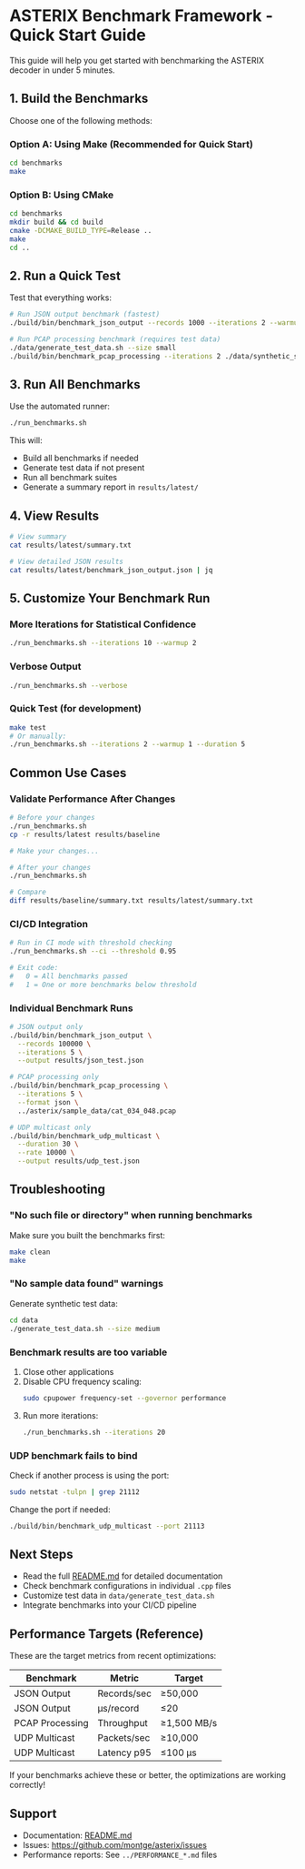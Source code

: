 # ASTERIX Benchmark Framework - Quick Start Guide

This guide will help you get started with benchmarking the ASTERIX decoder in under 5 minutes.

## 1. Build the Benchmarks

Choose one of the following methods:

### Option A: Using Make (Recommended for Quick Start)

```bash
cd benchmarks
make
```

### Option B: Using CMake

```bash
cd benchmarks
mkdir build && cd build
cmake -DCMAKE_BUILD_TYPE=Release ..
make
cd ..
```

## 2. Run a Quick Test

Test that everything works:

```bash
# Run JSON output benchmark (fastest)
./build/bin/benchmark_json_output --records 1000 --iterations 2 --warmup 1

# Run PCAP processing benchmark (requires test data)
./data/generate_test_data.sh --size small
./build/bin/benchmark_pcap_processing --iterations 2 ./data/synthetic_small.raw
```

## 3. Run All Benchmarks

Use the automated runner:

```bash
./run_benchmarks.sh
```

This will:
- Build all benchmarks if needed
- Generate test data if not present
- Run all benchmark suites
- Generate a summary report in `results/latest/`

## 4. View Results

```bash
# View summary
cat results/latest/summary.txt

# View detailed JSON results
cat results/latest/benchmark_json_output.json | jq
```

## 5. Customize Your Benchmark Run

### More Iterations for Statistical Confidence

```bash
./run_benchmarks.sh --iterations 10 --warmup 2
```

### Verbose Output

```bash
./run_benchmarks.sh --verbose
```

### Quick Test (for development)

```bash
make test
# Or manually:
./run_benchmarks.sh --iterations 2 --warmup 1 --duration 5
```

## Common Use Cases

### Validate Performance After Changes

```bash
# Before your changes
./run_benchmarks.sh
cp -r results/latest results/baseline

# Make your changes...

# After your changes
./run_benchmarks.sh

# Compare
diff results/baseline/summary.txt results/latest/summary.txt
```

### CI/CD Integration

```bash
# Run in CI mode with threshold checking
./run_benchmarks.sh --ci --threshold 0.95

# Exit code:
#   0 = All benchmarks passed
#   1 = One or more benchmarks below threshold
```

### Individual Benchmark Runs

```bash
# JSON output only
./build/bin/benchmark_json_output \
  --records 100000 \
  --iterations 5 \
  --output results/json_test.json

# PCAP processing only
./build/bin/benchmark_pcap_processing \
  --iterations 5 \
  --format json \
  ../asterix/sample_data/cat_034_048.pcap

# UDP multicast only
./build/bin/benchmark_udp_multicast \
  --duration 30 \
  --rate 10000 \
  --output results/udp_test.json
```

## Troubleshooting

### "No such file or directory" when running benchmarks

Make sure you built the benchmarks first:
```bash
make clean
make
```

### "No sample data found" warnings

Generate synthetic test data:
```bash
cd data
./generate_test_data.sh --size medium
```

### Benchmark results are too variable

1. Close other applications
2. Disable CPU frequency scaling:
   ```bash
   sudo cpupower frequency-set --governor performance
   ```
3. Run more iterations:
   ```bash
   ./run_benchmarks.sh --iterations 20
   ```

### UDP benchmark fails to bind

Check if another process is using the port:
```bash
sudo netstat -tulpn | grep 21112
```

Change the port if needed:
```bash
./build/bin/benchmark_udp_multicast --port 21113
```

## Next Steps

- Read the full [README.md](README.md) for detailed documentation
- Check benchmark configurations in individual `.cpp` files
- Customize test data in `data/generate_test_data.sh`
- Integrate benchmarks into your CI/CD pipeline

## Performance Targets (Reference)

These are the target metrics from recent optimizations:

| Benchmark | Metric | Target |
|-----------|--------|--------|
| JSON Output | Records/sec | ≥50,000 |
| JSON Output | μs/record | ≤20 |
| PCAP Processing | Throughput | ≥1,500 MB/s |
| UDP Multicast | Packets/sec | ≥10,000 |
| UDP Multicast | Latency p95 | ≤100 μs |

If your benchmarks achieve these or better, the optimizations are working correctly!

## Support

- Documentation: [README.md](README.md)
- Issues: https://github.com/montge/asterix/issues
- Performance reports: See `../PERFORMANCE_*.md` files
